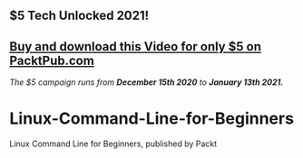 ## $5 Tech Unlocked 2021!
[Buy and download this Video for only $5 on PacktPub.com](https://www.packtpub.com/product/linux-command-line-for-beginners-video/9781838980429)
-----
*The $5 campaign         runs from __December 15th 2020__ to __January 13th 2021.__*

# Linux-Command-Line-for-Beginners
Linux Command Line for Beginners, published by Packt
